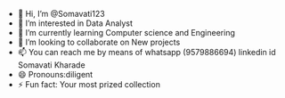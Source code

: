 - 👋 Hi, I’m @Somavati123
- 👀 I’m interested in Data Analyst
- 🌱 I’m currently learning Computer science and Engineering
- 💞️ I’m looking to collaborate on New projects
- 📫 You can reach me by means of whatsapp (9579886694) linkedin id Somavati Kharade
- 😄 Pronouns:diligent
- ⚡ Fun fact: Your most prized collection

<!---
Somavati123/Somavati123 is a ✨ special ✨ repository because its `README.md` (this file) appears on your GitHub profile.
You can click the Preview link to take a look at your changes.
--->

